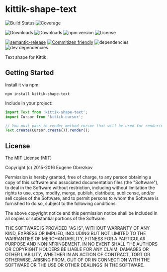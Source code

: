 # kittik-shape-text

![Build Status](https://img.shields.io/travis/kittikjs/shape-text.svg)
![Coverage](https://img.shields.io/coveralls/kittikjs/shape-text.svg)

![Downloads](https://img.shields.io/npm/dm/kittik-shape-text.svg)
![Downloads](https://img.shields.io/npm/dt/kittik-shape-text.svg)
![npm version](https://img.shields.io/npm/v/kittik-shape-text.svg)
![License](https://img.shields.io/npm/l/kittik-shape-text.svg)

[![semantic-release](https://img.shields.io/badge/%20%20%F0%9F%93%A6%F0%9F%9A%80-semantic--release-e10079.svg)](https://github.com/semantic-release/semantic-release)
[![Commitizen friendly](https://img.shields.io/badge/commitizen-friendly-brightgreen.svg)](http://commitizen.github.io/cz-cli/)
![dependencies](https://img.shields.io/david/kittikjs/shape-text.svg)
![dev dependencies](https://img.shields.io/david/dev/kittikjs/shape-text.svg)

Text shape for Kittik

## Getting Started

Install it via npm:

```shell
npm install kittik-shape-text
```

Include in your project:

```javascript
import Text from 'kittik-shape-text';
import Cursor from 'kittik-cursor';

// You must pass to render method cursor that will be used for rendering the shape
Text.create(Cursor.create()).render();
```

## License

The MIT License (MIT)

Copyright (c) 2015-2016 Eugene Obrezkov

Permission is hereby granted, free of charge, to any person obtaining a copy
of this software and associated documentation files (the "Software"), to deal
in the Software without restriction, including without limitation the rights
to use, copy, modify, merge, publish, distribute, sublicense, and/or sell
copies of the Software, and to permit persons to whom the Software is
furnished to do so, subject to the following conditions:

The above copyright notice and this permission notice shall be included in all
copies or substantial portions of the Software.

THE SOFTWARE IS PROVIDED "AS IS", WITHOUT WARRANTY OF ANY KIND, EXPRESS OR
IMPLIED, INCLUDING BUT NOT LIMITED TO THE WARRANTIES OF MERCHANTABILITY,
FITNESS FOR A PARTICULAR PURPOSE AND NONINFRINGEMENT. IN NO EVENT SHALL THE
AUTHORS OR COPYRIGHT HOLDERS BE LIABLE FOR ANY CLAIM, DAMAGES OR OTHER
LIABILITY, WHETHER IN AN ACTION OF CONTRACT, TORT OR OTHERWISE, ARISING FROM,
OUT OF OR IN CONNECTION WITH THE SOFTWARE OR THE USE OR OTHER DEALINGS IN THE
SOFTWARE.
